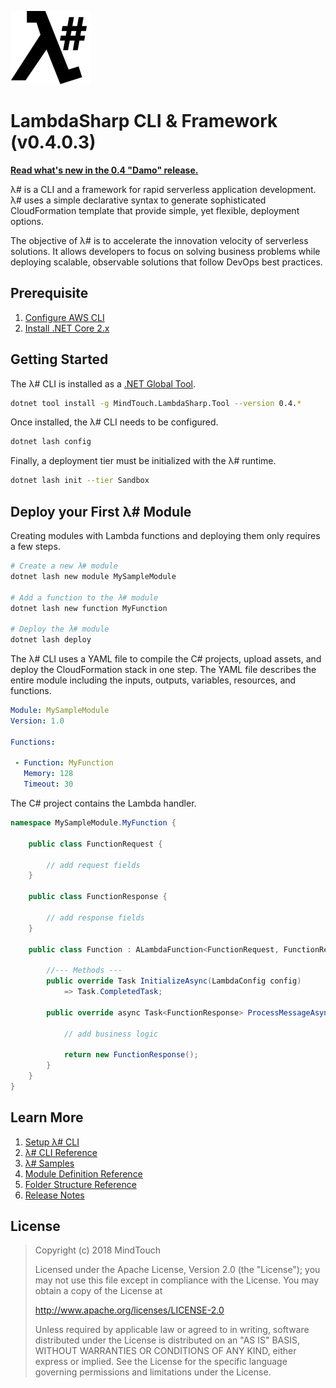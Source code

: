 ﻿![λ#](Docs/LambdaSharp_v2_small.png)

# LambdaSharp CLI & Framework (v0.4.0.3)

**[Read what's new in the 0.4 "Damo" release.](Docs/ReleaseNotes-Damo.md)**

λ# is a CLI and a framework for rapid serverless application development. λ# uses a simple declarative syntax to generate sophisticated CloudFormation template that provide simple, yet flexible, deployment options.

The objective of λ# is to accelerate the innovation velocity of serverless solutions. It allows developers to focus on solving business problems while deploying scalable, observable solutions that follow DevOps best practices.

## Prerequisite

1. [Configure AWS CLI](https://docs.aws.amazon.com/cli/latest/userguide/cli-chap-getting-started.html)
1. [Install .NET Core 2.x](https://www.microsoft.com/net/download)

## Getting Started

The λ# CLI is installed as a [.NET Global Tool](https://docs.microsoft.com/en-us/dotnet/core/tools/global-tools).

```bash
dotnet tool install -g MindTouch.LambdaSharp.Tool --version 0.4.*
```

Once installed, the λ# CLI needs to be configured.
```bash
dotnet lash config
```

Finally, a deployment tier must be initialized with the λ# runtime.
```bash
dotnet lash init --tier Sandbox
```

## Deploy your First λ# Module

Creating modules with Lambda functions and deploying them only requires a few steps.

```bash
# Create a new λ# module
dotnet lash new module MySampleModule

# Add a function to the λ# module
dotnet lash new function MyFunction

# Deploy the λ# module
dotnet lash deploy
```

The λ# CLI uses a YAML file to compile the C# projects, upload assets, and deploy the CloudFormation stack in one step. The YAML file describes the entire module including the inputs, outputs, variables, resources, and functions.

```yaml
Module: MySampleModule
Version: 1.0

Functions:

 - Function: MyFunction
   Memory: 128
   Timeout: 30
```

The C# project contains the Lambda handler.

```csharp
namespace MySampleModule.MyFunction {

    public class FunctionRequest {

        // add request fields
    }

    public class FunctionResponse {

        // add response fields
    }

    public class Function : ALambdaFunction<FunctionRequest, FunctionResponse> {

        //--- Methods ---
        public override Task InitializeAsync(LambdaConfig config)
            => Task.CompletedTask;

        public override async Task<FunctionResponse> ProcessMessageAsync(FunctionRequest request, ILambdaContext context) {

            // add business logic

            return new FunctionResponse();
        }
    }
}
```

## Learn More

1. [Setup λ# CLI](Runtime/)
1. [λ# CLI Reference](src/MindTouch.LambdaSharp.Tool/)
1. [λ# Samples](Samples/)
1. [Module Definition Reference](Docs/Module.md)
1. [Folder Structure Reference](Docs/FolderStructure.md)
1. [Release Notes](Docs/ReadMe.md)

## License

> Copyright (c) 2018 MindTouch
>
> Licensed under the Apache License, Version 2.0 (the "License");
> you may not use this file except in compliance with the License.
> You may obtain a copy of the License at
>
> http://www.apache.org/licenses/LICENSE-2.0
>
> Unless required by applicable law or agreed to in writing, software
> distributed under the License is distributed on an "AS IS" BASIS,
> WITHOUT WARRANTIES OR CONDITIONS OF ANY KIND, either express or implied.
> See the License for the specific language governing permissions and
> limitations under the License.
